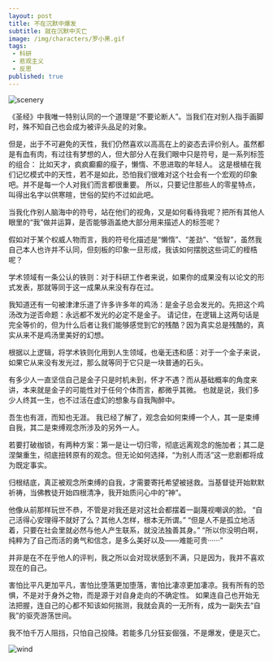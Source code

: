 ```yaml
---
layout: post
title: 不在沉默中爆发
subtitle: 就在沉默中灭亡
image: /img/characters/罗小黑.gif
tags:
 - 科研
 - 悲观主义
 - 反思
published: true
---
```


![scenery](http://upload-images.jianshu.io/upload_images/3647605-7eb802cd5fb5b303.jpg?imageMogr2/auto-orient/strip%7CimageView2/2/w/1240)


《圣经》中我唯一特别认同的一个道理是“不要论断人”。当我们在对别人指手画脚时，殊不知自己也会成为被评头品足的对象。

但是，出于不可避免的天性，我们仍然喜欢以高高在上的姿态去评价别人。虽然都是有血有肉，有过往有梦想的人，但大部分人在我们眼中只是符号，是一系列标签的组合：
比如天才，疯疯癫癫的瘦子，懒惰、不思进取的年轻人。
这是根植在我们记忆模式中的天性，若不是如此，恐怕我们很难对这个社会有一个宏观的印象吧。并不是每一个人对我们而言都很重要。
所以，只要记住那些人的零星特点，叫得出名字以供寒暄，世俗的契约不过如此吧。

当我化作别人脑海中的符号，站在他们的视角，又是如何看待我呢？把所有其他人眼里的“我”做并运算，是否能够涵盖绝大部分用来描述人的标签呢？

假如对于某个权威人物而言，我的符号化描述是“懒惰”、“差劲”、“低智”，虽然我自己本人也许并不认同，但刻板的印象一旦形成，我该如何摆脱这些词汇的桎梏呢？

学术领域有一条公认的铁则：对于科研工作者来说，如果你的成果没有以论文的形式发表，那就等同于这一成果从来没有存在过。

我知道还有一句被津津乐道了许多许多年的鸡汤：是金子总会发光的。先把这个鸡汤改为逆否命题：永远都不发光的必定不是金子。
请记住，在逻辑上这两句话是完全等价的，但为什么后者让我们能够感觉到它的残酷？因为真实总是残酷的，真实从来不是鸡汤里美好的幻想。

根据以上逻辑，将学术铁则化用到人生领域，也毫无违和感：对于一个金子来说，如果它从来没有发光过，那么就等同于它只是一块普通的石头。

有多少人一直坚信自己是金子只是时机未到，怀才不遇？而从基础概率的角度来讲，本来就是金子的可能性对于任何个体而言，都微乎其微。
也就是说，我们多少人终其一生，也不过活在虚幻的想象与自我陶醉中。

吾生也有涯，而知也无涯。
我已经了解了，观念会如何束缚一个人，其一是束缚自我，其二是束缚观念所涉及的另外一人。

若要打破枷锁，有两种方案：第一是让一切归零，彻底远离观念的施加者；其二是涅槃重生，彻底扭转原有的观念。但无论如何选择，“为别人而活”这一悲剧都将成为既定事实。

归根结底，真正被观念所束缚的自我，才需要寄托希望被拯救。当基督徒开始默默祈祷，当佛教徒开始四根清净，我开始质问心中的“神”。

他像从前那样玩世不恭，不管是对我还是对这社会都摆着一副蔑视嘲讽的脸。
“自己活得心安理得不就好了么？其他人怎样，根本无所谓。”
“但是人不是孤立地活着，只要在社会里就必然与他人产生联系，就没法独善其身。”
“所以你没明白啊，纯粹为了自己而活的勇气和信念，是多么美好以及——难能可贵······”

并非是在不在乎他人的评判，我之所以会对现状感到不满，只是因为，我并不喜欢现在的自己。

害怕比平凡更加平凡，害怕比堕落更加堕落，害怕比凄凉更加凄凉。我有所有的恐惧，不是对于身外之物，而是源于对自身走向的不确定性。
如果连自己也开始无法把握，连自己的心都不知该如何揣测，我就会真的一无所有，成为一副失去“自我”的驱壳游荡世间。

我不怕千万人阻挡，只怕自己投降。若能多几分狂妄倔强，不是爆发，便是灭亡。

![wind](https://s9.rr.itc.cn/r/wapChange/20173_4_11/a4ct0k0503777043296.png)

